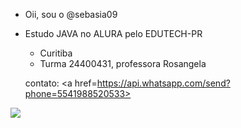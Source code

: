 - Oii, sou o @sebasia09
- Estudo JAVA no ALURA pelo EDUTECH-PR 
  - Curitiba
  - Turma 24400431, professora Rosangela
  
  contato:
 <a href=https://api.whatsapp.com/send?phone=5541988520533>
<img src="https://img.shields.io/badge/WhatsApp-25D366?style=for-the-badge&logo=whatsapp&logoColor=white">
</a>
